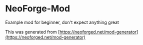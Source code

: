 # NeoForge-Mod
Example mod for beginner, don't expect anything great

This was generated from [https://neoforged.net/mod-generator](https://neoforged.net/mod-generator)